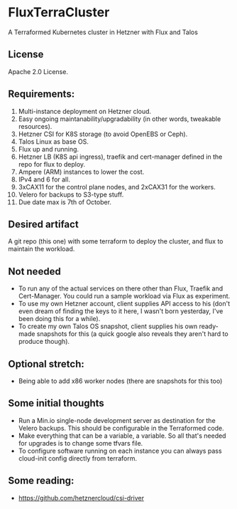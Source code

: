 # FluxTerraCluster
A Terraformed Kubernetes cluster in Hetzner with Flux and Talos 

## License

Apache 2.0 License. 

## Requirements:

1. Multi-instance deployment on Hetzner cloud. 
2. Easy ongoing maintanability/upgradability (in other words, tweakable resources).
3. Hetzner CSI for K8S storage (to avoid OpenEBS or Ceph).
4. Talos Linux as base OS. 
5. Flux up and running. 
6. Hetzner LB (K8S api ingress), traefik and cert-manager defined in the repo for flux to deploy.
7. Ampere (ARM) instances to lower the cost. 
8. IPv4 and 6 for all. 
9. 3xCAX11 for the control plane nodes, and 2xCAX31 for the workers. 
10. Velero for backups to S3-type stuff.
11. Due date max is 7th of October. 

## Desired artifact

A git repo (this one) with some terraform to deploy the cluster, and flux to maintain the workload. 

## Not needed

* To run any of the actual services on there other than Flux, Traefik and Cert-Manager. You could run a sample workload via Flux as experiment. 
* To use my own Hetzner account, client supplies API access to his (don't even dream of finding the keys to it here, I wasn't born yesterday, I've been doing this for a while). 
* To create my own Talos OS snapshot, client supplies his own ready-made snapshots for this (a quick google also reveals they aren't hard to produce though). 

## Optional stretch:

* Being able to add x86 worker nodes (there are snapshots for this too)

## Some initial thoughts

* Run a Min.io single-node development server as destination for the Velero backups. This should be configurable in the Terraformed code. 
* Make everything that can be a variable, a variable. So all that's needed for upgrades is to change some tfvars file. 
* To configure software running on each instance you can always pass cloud-init config directly from terraform. 

## Some reading:

* https://github.com/hetznercloud/csi-driver
